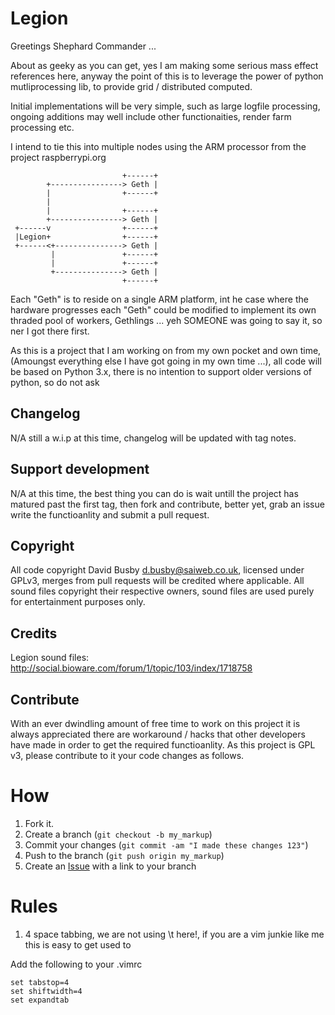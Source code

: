 Legion
====================

Greetings Shephard Commander ...

About as geeky as you can get, yes I am making some serious mass effect references here, anyway the point of this is to leverage the power of python mutliprocessing lib, to provide grid / distributed computed.

Initial implementations will be very simple, such as large logfile processing, ongoing additions may well include other functionaities, render farm processing etc.

I intend to tie this into multiple nodes using the ARM processor from the project raspberrypi.org 


                             +------+
            +----------------> Geth |
            |                +------+
            |
            |                +------+
            +----------------> Geth |
     +------v                +------+
     |Legion+                +------+
     +------<+---------------> Geth |
             |               +------+
             |               +------+
             +---------------> Geth |
                             +------+

Each "Geth" is to reside on a single ARM platform, int he case where the hardware progresses each "Geth" could be modified to implement its own thraded pool of workers, Gethlings ... yeh SOMEONE was going to say it,
so ner I got there first.

As this is a project that I am working on from my own pocket and own time, (Amoungst everything else I have got going in my own time ...), all code will be based on Python 3.x, there is no intention to support older versions of python,
so do not ask


Changelog
---------

N/A still a w.i.p at this time, changelog will be updated with tag notes.

Support development
-------------------

N/A at this time, the best thing you can do is wait untill the project has matured past the first tag, then fork and contribute, better yet, grab an issue write the functioanlity and submit a pull request.

Copyright
---------

All code copyright David Busby <d.busby@saiweb.co.uk>, licensed under GPLv3, merges from pull requests will be credited where applicable.
All sound files copyright their respective owners, sound files are used purely for entertainment purposes only.


Credits
-------

Legion sound files: http://social.bioware.com/forum/1/topic/103/index/1718758


Contribute
----------

With an ever dwindling amount of free time to work on this project it is always appreciated there are workaround / hacks that other developers have made in order to get the required functioanlity.
As this project is GPL v3, please contribute to it your code changes as follows.

How
===
1. Fork it.
2. Create a branch (`git checkout -b my_markup`)
3. Commit your changes (`git commit -am "I made these changes 123"`)
4. Push to the branch (`git push origin my_markup`)
5. Create an [Issue][1] with a link to your branch

[1]: https://github.com/Oneiroi/Legion/issues

Rules
=====

1. 4 space tabbing, we are not using \t here!, if you are a vim junkie like me this is easy to get used to

Add the following to your .vimrc

    set tabstop=4
    set shiftwidth=4
    set expandtab

